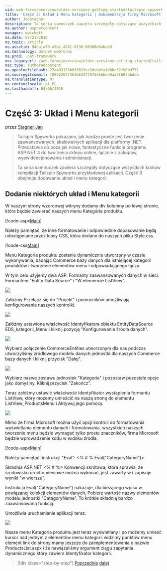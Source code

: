 ```yaml
---
uid: web-forms/overview/older-versions-getting-started/tailspin-spyworks/tailspin-spyworks-part-3
title: 'Część 3: Układ i Menu kategorii | Dokumentacja firmy Microsoft'
author: JoeStagner
description: Ta seria samouczek zawiera szczegóły dotyczące wszystkich kroków kompilacji Tailspin Spyworks przykładowej aplikacji. Część 3 obejmuje dodawanie układ i menu kategorii.
ms.author: aspnetcontent
manager: wpickett
ms.date: 07/21/2010
ms.topic: article
ms.assetid: 94ea1a70-a9bc-4241-8f36-08366d64bab9
ms.technology: dotnet-webforms
ms.prod: .net-framework
msc.legacyurl: /web-forms/overview/older-versions-getting-started/tailspin-spyworks/tailspin-spyworks-part-3
msc.type: authoredcontent
ms.openlocfilehash: 27a493173b03f813ee3dcbbfafd8bc52fb0b9771
ms.sourcegitcommit: f8852267f463b62d7f975e56bea9aa3f68fbbdeb
ms.translationtype: MT
ms.contentlocale: pl-PL
ms.lasthandoff: 04/06/2018
---
```

<a name="part-3-layout-and-category-menu"></a>Część 3: Układ i Menu kategorii
====================
przez [Stagner Jan](https://github.com/JoeStagner)

> Tailspin Spyworks pokazano, jak bardzo proste jest tworzenie zaawansowanych, skalowalnych aplikacji dla platformy .NET. Przedstawia on poza jak nowe, fantastyczne funkcje programu ASP.NET 4 do tworzenia sklepu online, łącznie z zakupów, wyewidencjonowania i administracji.
> 
> Ta seria samouczek zawiera szczegóły dotyczące wszystkich kroków kompilacji Tailspin Spyworks przykładowej aplikacji. Część 3 obejmuje dodawanie układ i menu kategorii.


## <a id="_Toc260221669"></a>  Dodanie niektórych układ i Menu kategorii

W naszym strony wzorcowej witryny dodamy div kolumny po lewej stronie, która będzie zawierać naszych menu Kategoria produktu.

[!code-aspx[Main](tailspin-spyworks-part-3/samples/sample1.aspx)]

Należy pamiętać, że inne formatowanie i odpowiednie dopasowanie będą udostępniane przez klasy CSS, która dodane do naszych pliku Style.css.

[!code-css[Main](tailspin-spyworks-part-3/samples/sample2.css)]

Menu Kategoria produktu zostanie dynamicznie utworzony w czasie wykonywania, badając Commerce bazy danych dla istniejącej kategorii produktów i tworzenie elementów menu i odpowiadającego łączy.

W tym celu użyjemy dwa ASP. Formanty zaawansowanych danych w sieci. Formantem "Entity Data Source" i "W elemencie ListView".

![](tailspin-spyworks-part-3/_static/image1.jpg)

Załóżmy Przełącz się do "Projekt" i pomocników umożliwiają konfigurowanie naszych kontrolki.

![](tailspin-spyworks-part-3/_static/image2.jpg)

Załóżmy ustawioną właściwość Identyfikatora obiektu EntityDataSource EDS\_kategorii\_Menu i kliknij pozycję "Konfigurowanie źródła danych".

![](tailspin-spyworks-part-3/_static/image3.jpg)

Wybierz połączenie CommerceEntities utworzonym dla nas podczas utworzyliśmy źródłowego modelu danych jednostki dla naszych Commerce bazy danych i kliknij przycisk "Dalej".

![](tailspin-spyworks-part-3/_static/image4.jpg)

Wybierz nazwę zestawu jednostek "Kategorie" i pozostaw pozostałe opcje jako domyślny. Kliknij przycisk "Zakończ".

Teraz załóżmy ustawić właściwość Identyfikator wystąpienia formantu ListView, który możemy umieścić na naszą stronę do elementu ListView\_ProductsMenu i Aktywuj jego pomocy.

![](tailspin-spyworks-part-3/_static/image5.jpg)

Mimo że firma Microsoft można użyć opcji kontroli do formatowania wyświetlania elementu danych i formatowania, wszystkich naszych tworzenie menu będzie wymagać tylko proste znaczników, firma Microsoft będzie wprowadzenie kodu w widoku źródła.

[!code-aspx[Main](tailspin-spyworks-part-3/samples/sample3.aspx)]

Należy pamiętać, instrukcji "Eval": &lt;% # % Eval("CategoryName")&gt;

Składnia ASP.NET &lt;% # %&gt; Konwencji skrótowa, która sprawia, że środowisko uruchomieniowe można wykonać, jest zawarty w i zapisuje wyniki "w wierszu".

Instrukcja Eval("CategoryName") nakazuje, dla bieżącego wpisu w powiązanej kolekcji elementów danych, Pobierz wartość nazwy elementów modelu jednostki "CatagoryName". To krótkie składnię bardzo zaawansowaną funkcją.

Umożliwia uruchamianie aplikacji teraz.

![](tailspin-spyworks-part-3/_static/image6.jpg)

Nasze menu Kategoria produktu jest teraz wyświetlany i po możemy umieść kursor nad jednym z elementów menu kategorii widzimy punktów menu element link do strony mamy jeszcze do zaimplementowania o nazwie ProductsList.aspx i że nawiązaliśmy argument ciągu zapytania dynamicznego który zawiera  Identyfikator kategorii.

> [!div class="step-by-step"]
> [Poprzednie](tailspin-spyworks-part-2.md)
> [dalej](tailspin-spyworks-part-4.md)
